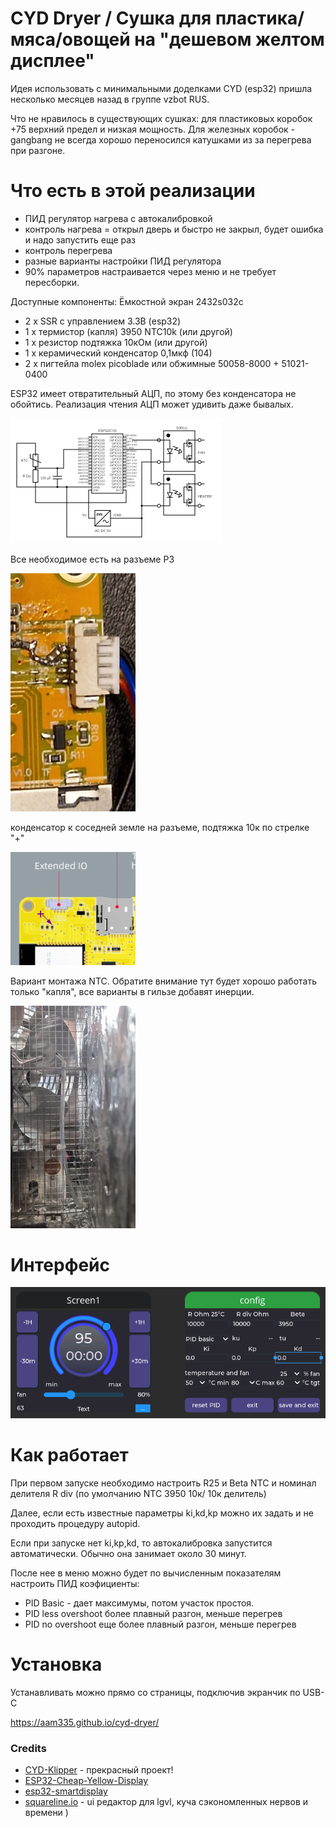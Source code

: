 # CYD Dryer / Сушка для пластика/мяса/овощей на "дешевом желтом дисплее"

Идея использовать с минимальными доделками CYD (esp32) пришла несколько месяцев назад в группе vzbot RUS.

Что не нравилось в существующих сушках: для пластиковых коробок +75 верхний предел и низкая мощность. Для железных коробок - gangbang не всегда хорошо переносился катушками из за перегрева при разгоне. 

# Что есть в этой реализации
- ПИД регулятор нагрева с автокалибровкой
- контроль нагрева = открыл дверь и быстро не закрыл, будет ошибка и надо запустить еще раз
- контроль перегрева
- разные варианты настройки ПИД регулятора 
- 90% параметров настраивается через меню и не требует пересборки.

Доступные компоненты:
Ёмкостной экран 2432s032c
- 2 x SSR с управлением 3.3В (esp32) 
- 1 x термистор (капля) 3950 NTC10k (или другой)
- 1 х резистор подтяжка 10кОм (или другой)
- 1 x керамический конденсатор 0,1мкф (104)
- 2 x пигтейла molex picoblade или обжимные 50058-8000 + 51021-0400

ESP32 имеет отвратительный АЦП, по этому без конденсатора не обойтись. Реализация чтения АЦП может удивить даже бывалых.

<img src="img/circuit.png" height="200"/>

Все необходимое есть на разъеме P3

<img src="img/p3.jpg" width="200"/>

конденсатор к соседней земле на разъеме, подтяжка 10к по стрелке "+"

<img src="img/p3-2.png" width="200"/>

Вариант монтажа NTC. Обратите внимание тут будет хорошо работать только "капля", все варианты в гильзе добавят инерции.

<img src="img/ntc10k.jpg" width="200"/>

# Интерфейс

![ui](/img/gui.png)

# Как работает

При первом запуске необходимо настроить R25 и Beta NTC и номинал делителя R div (по умолчанию NTC 3950 10к/ 10к делитель)

Далее, если есть известные параметры ki,kd,kp можно их задать и не проходить процедуру autopid.

Если при запуске нет ki,kp,kd, то автокалибровка запустится автоматически. Обычно она занимает около 30 минут.

После нее в меню можно будет по вычисленным показателям настроить ПИД коэфициенты:

- PID Basic - дает максимумы, потом участок простоя. 
- PID less overshoot более плавный разгон, меньше перегрев
- PID no overshoot еще более плавный разгон, меньше перегрев


# Установка

Устанавливать можно прямо со страницы, подключив экранчик по USB-C

https://aam335.github.io/cyd-dryer/



### Credits
- [CYD-Klipper](https://github.com/suchmememanyskill/CYD-Klipper) - прекрасный проект!
- [ESP32-Cheap-Yellow-Display](https://github.com/witnessmenow/ESP32-Cheap-Yellow-Display)
- [esp32-smartdisplay](https://github.com/rzeldent/esp32-smartdisplay)
- [squareline.io](https://squareline.io/) - ui редактор для lgvl, куча сэкономленных нервов и времени )
